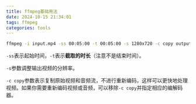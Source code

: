 ```yaml
---
title: ffmpeg基础用法
date: 2024-10-15 21:34:01
tags: ffmpeg
categories: tools
---
```


<!-- toc -->

```sh
ffmpeg -i input.mp4 -ss 00:05:00 -t 00:05:00 -s 1280x720 -c copy output.mp4
```

`-ss`表示起始时间，`-t`表示**截取的时长**（注意不是结束时间）。

`-s`参数调整输出视频的分辨率。

`-c copy`参数表示复制原始视频和音频流，不进行重新编码，这样可以更快地处理视频。如果你需要重新编码视频或音频，可以移除`-c copy`并指定相应的编解码器。
